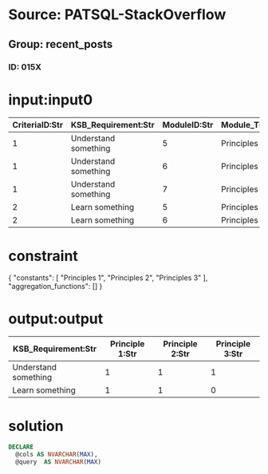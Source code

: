 # Source: PATSQL-StackOverflow
## Group: recent_posts
### ID: 015X

# input:input0

| CriteriaID:Str | KSB_Requirement:Str | ModuleID:Str | Module_Title:Str |
|---|---|---|---|
| 1 | Understand something | 5 | Principles 1 |
| 1 | Understand something | 6 | Principles 2 |
| 1 | Understand something | 7 | Principles 3 |
| 2 | Learn something | 5 | Principles 1 |
| 2 | Learn something | 6 | Principles 2 |

# constraint

{
  "constants": [
    "Principles 1",
    "Principles 2",
    "Principles 3"
  ],
  "aggregation_functions": []
}

# output:output

| KSB_Requirement:Str | Principle 1:Str | Principle 2:Str | Principle 3:Str |
|---|---|---|---|
| Understand something | 1 | 1 | 1 |
| Learn something | 1 | 1 | 0 |

# solution

```sql
DECLARE 
  @cols AS NVARCHAR(MAX),
  @query  AS NVARCHAR(MAX)
```
